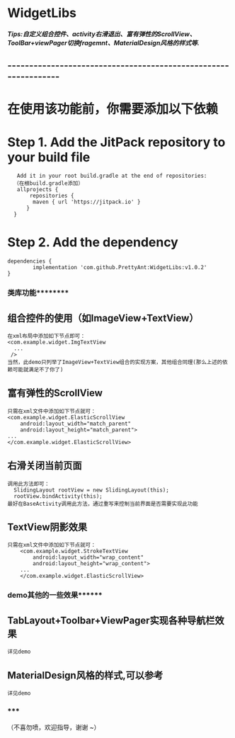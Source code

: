 # WidgetLibs
##### Tips:自定义组合控件、activity右滑退出、富有弹性的ScrollView、ToolBar+viewPager切换fragemnt、MaterialDesign风格的样式等. 
##
## ---------------------------------------------------------------

# 在使用该功能前，你需要添加以下依赖
# Step 1. Add the JitPack repository to your build file
       Add it in your root build.gradle at the end of repositories:
      （在根build.gradle添加）
       allprojects {
           repositories {
			maven { url 'https://jitpack.io' }
          }
      }

# Step 2. Add the dependency
	dependencies {
	        implementation 'com.github.PrettyAnt:WidgetLibs:v1.0.2'
	}
	
### ******************************************类库功能**************************************************

## 组合控件的使用（如ImageView+TextView）
    在xml布局中添加如下节点即可：
    <com.example.widget.ImgTextView
      ...
     />
    当然，此demo只列举了ImageView+TextView组合的实现方案，其他组合同理(那么上述的依赖可能就满足不了你了)

## 富有弹性的ScrollView
    只需在xml文件中添加如下节点就可：
    <com.example.widget.ElasticScrollView
        android:layout_width="match_parent"
        android:layout_height="match_parent">
    ...
    </com.example.widget.ElasticScrollView>

## 右滑关闭当前页面
    调用此方法即可：
      SlidingLayout rootView = new SlidingLayout(this);
      rootView.bindActivity(this);
    最好在BaseActivity调用此方法，通过重写来控制当前界面是否需要实现此功能
    
## TextView阴影效果
    只需在xml文件中添加如下节点就可：
        <com.example.widget.StrokeTextView
            android:layout_width="wrap_content"
            android:layout_height="wrap_content">
        ...
        </com.example.widget.ElasticScrollView>
	
	

### ******************************************demo其他的一些效果************************************************

## TabLayout+Toolbar+ViewPager实现各种导航栏效果
    详见demo

## MaterialDesign风格的样式,可以参考
    详见demo


### ***
（不喜勿喷，欢迎指导，谢谢 ~）
